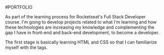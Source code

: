 #PORTFOLIO

As part of the learning process for Rocketseat's Full Stack Developer course. I'm going to develop projects related to what I'm learning and how these technologies are increasing my knowledge and complementing the gap I have in front-end and back-end development, to become a developer. 

The first stage is basically learning HTML and CSS so that I can familiarize myself with the tags.  



